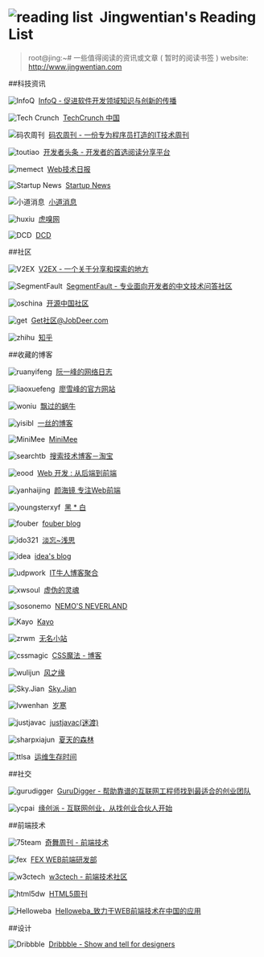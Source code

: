 ![reading list][1]&nbsp;&nbsp;Jingwentian's Reading List
===
>root@jing:~# 一些值得阅读的资讯或文章 ( 暂时的阅读书签 ) 
website: http://www.jingwentian.com

##科技资讯

![InfoQ][2]&nbsp;&nbsp;[InfoQ - 促进软件开发领域知识与创新的传播][3]

![Tech Crunch][4]&nbsp;&nbsp;[TechCrunch 中国][5]

![码农周刊][6]&nbsp;&nbsp;[码农周刊 - 一份专为程序员打造的IT技术周刊][7]

![toutiao][32]&nbsp;&nbsp;[开发者头条 - 开发者的首选阅读分享平台][33]

![memect][76]&nbsp;&nbsp;[Web技术日报][77]

![Startup News][8]&nbsp;&nbsp;[Startup News][9]

![小道消息][24]&nbsp;&nbsp;[小道消息][25]

![huxiu][22]&nbsp;&nbsp;[虎嗅网][23]

![DCD][74]&nbsp;&nbsp;[DCD][75]

##社区

![V2EX][10]&nbsp;&nbsp;[V2EX - 一个关于分享和探索的地方][11]

![SegmentFault][12]&nbsp;&nbsp;[SegmentFault - 专业面向开发者的中文技术问答社区][13]

![oschina][14]&nbsp;&nbsp;[开源中国社区][15]

![get][26]&nbsp;&nbsp;[Get社区@JobDeer.com][27]

![zhihu][46]&nbsp;&nbsp;[知乎][47]

##收藏的博客

![ruanyifeng][16]&nbsp;&nbsp;[阮一峰的网络日志][17]

![liaoxuefeng][18]&nbsp;&nbsp;[廖雪峰的官方网站][19]

![woniu][34]&nbsp;&nbsp;[飘过的蜗牛][35]

![yisibl][38]&nbsp;&nbsp;[一丝的博客][39]

![MiniMee][48]&nbsp;&nbsp;[MiniMee][49]

![searchtb][50]&nbsp;&nbsp;[搜索技术博客－淘宝][51]

![eood][52]&nbsp;&nbsp;[Web 开发 : 从后端到前端][53]

![yanhaijing][54]&nbsp;&nbsp;[颜海镜 专注Web前端][55]

![youngsterxyf][56]&nbsp;&nbsp;[黑 * 白][57]

![fouber][58]&nbsp;&nbsp;[fouber blog][59]

![ido321][60]&nbsp;&nbsp;[淡忘~浅思][61]

![idea][62]&nbsp;&nbsp;[idea's blog][63]

![udpwork][64]&nbsp;&nbsp;[IT牛人博客聚合][65]

![xwsoul][66]&nbsp;&nbsp;[虚伪的灵魂][67]

![sosonemo][68]&nbsp;&nbsp;[NEMO'S NEVERLAND][69]

![Kayo][72]&nbsp;&nbsp;[Kayo][73]

![zrwm][78]&nbsp;&nbsp;[无名小站][79]

![cssmagic][80]&nbsp;&nbsp;[CSS魔法 - 博客][81]
 
![wulijun][82]&nbsp;&nbsp;[风之缘][83]

![Sky.Jian][84]&nbsp;&nbsp;[Sky.Jian][85]

![lvwenhan][86]&nbsp;&nbsp;[岁寒][87]

![justjavac][88]&nbsp;&nbsp;[justjavac(迷渡)][89]

![sharpxiajun][90]&nbsp;&nbsp;[夏天的森林][91]

![ttlsa][92]&nbsp;&nbsp;[运维生存时间][93]


##社交

![gurudigger][20]&nbsp;&nbsp;[GuruDigger - 帮助靠谱的互联网工程师找到最适合的创业团队][21]

![ycpai][28]&nbsp;&nbsp;[缘创派 - 互联网创业，从找创业合伙人开始][29]

##前端技术

![75team][36]&nbsp;&nbsp;[奇舞周刊 - 前端技术][37]

![fex][40]&nbsp;&nbsp;[FEX WEB前端研发部][41]

![w3ctech][42]&nbsp;&nbsp;[w3ctech - 前端技术社区][43]

![html5dw][44]&nbsp;&nbsp;[HTML5周刊][45]

![Helloweba][70]&nbsp;&nbsp;[Helloweba_致力于WEB前端技术在中国的应用][71]

##设计

![Dribbble][30]&nbsp;&nbsp;[Dribbble - Show and tell for designers][31]





[1]: http://ww4.sinaimg.cn/small/697dc689gw1ekqg7dwryfj20130153y9.jpg

[2]: http://api.jingwentian.com/favicon/?url=www.infoq.com
[3]: http://www.infoq.com/cn/
[4]: http://api.jingwentian.com/favicon/?url=techcrunch.cn
[5]: http://techcrunch.cn/
[6]: http://api.jingwentian.com/favicon/?url=weekly.manong.io
[7]: http://weekly.manong.io/issues/
[8]: http://api.jingwentian.com/favicon/?url=news.dbanotes.net
[9]: http://news.dbanotes.net/

[10]: http://api.jingwentian.com/favicon/?url=www.v2ex.com
[11]: http://www.v2ex.com/
[12]: http://static.segmentfault.com/global/img/favicon.30f7204d.ico
[13]: http://segmentfault.com/
[14]: http://api.jingwentian.com/favicon/?url=www.oschina.net
[15]: http://www.oschina.net/question?catalog=2

[16]: http://api.jingwentian.com/favicon/?url=www.ruanyifeng.com
[17]: http://www.ruanyifeng.com/blog/
[18]: http://api.jingwentian.com/favicon/?url=www.liaoxuefeng.com
[19]: http://www.liaoxuefeng.com/

[20]: http://api.jingwentian.com/favicon/?url=gurudigger.com
[21]: http://gurudigger.com/

[22]: http://api.jingwentian.com/favicon/?url=www.huxiu.com
[23]: http://www.huxiu.com/

[24]: http://api.jingwentian.com/favicon/?url=hutu.me
[25]: http://hutu.me/

[26]: http://api.jingwentian.com/favicon/?url=www.jobdeer.com
[27]: http://get.jobdeer.com/

[28]: http://api.jingwentian.com/favicon/?url=www.ycpai.com
[29]: http://www.ycpai.com/
[30]: https://d13yacurqjgara.cloudfront.net/assets/favicon-e077da1e1160970a2edcc05e6e7dc20b.ico
[31]: https://dribbble.com/

[32]: http://api.jingwentian.com/favicon/?url=toutiao.io
[33]: http://toutiao.io/

[34]: http://api.jingwentian.com/favicon/?url=github.thinkingbar.com
[35]: http://github.thinkingbar.com/

[36]: http://api.jingwentian.com/favicon/?url=www.75team.com
[37]: http://www.75team.com/weekly/

[38]: http://api.jingwentian.com/favicon/?url=github.com
[39]: https://github.com/yisibl/blog

[40]: http://api.jingwentian.com/favicon/favicon.png
[41]: http://fex.baidu.com/

[42]: http://devconf.qiniudn.com/logo-32.png
[43]: http://www.w3ctech.com/

[44]: http://api.jingwentian.com/favicon/favicon.png
[45]: http://www.html5dw.com/html5-weekly-issue-6/

[46]: http://api.jingwentian.com/favicon/?url=www.zhihu.com
[47]: http://www.zhihu.com/

[48]: http://api.jingwentian.com/favicon/favicon.png
[49]: http://minimee.org/

[50]: http://api.jingwentian.com/favicon/favicon.png
[51]: http://www.searchtb.com/

[52]: http://api.jingwentian.com/favicon/?url=blog.eood.cn
[53]: http://blog.eood.cn/

[54]: http://api.jingwentian.com/favicon/favicon.png
[55]: http://yanhaijing.com/

[56]: http://api.jingwentian.com/favicon/?url=youngsterxyf.github.io
[57]: http://youngsterxyf.github.io/

[58]: http://api.jingwentian.com/favicon/?url=github.com
[59]: https://github.com/fouber/blog

[60]: http://api.jingwentian.com/favicon/?url=www.ido321.com
[61]: http://www.ido321.com/

[62]: http://api.jingwentian.com/favicon/?url=www.ideawu.net
[63]: http://www.ideawu.net/blog/

[64]: http://api.jingwentian.com/favicon/?url=www.udpwork.com
[65]: http://www.udpwork.com/

[66]: http://api.jingwentian.com/favicon/favicon.png
[67]: http://xwsoul.com/

[68]: http://api.jingwentian.com/favicon/favicon.png
[69]: https://sosonemo.me/

[70]: http://api.jingwentian.com/favicon/?url=www.helloweba.com
[71]: https://www.helloweba.com/

[72]: http://api.jingwentian.com/favicon/?url=kayosite.com
[73]: http://kayosite.com/

[74]: http://api.jingwentian.com/favicon/?url=dcd-group.cn
[75]: http://dcd-group.cn/

[76]: http://api.jingwentian.com/favicon/?url=web.memect.com
[77]: http://web.memect.com/

[78]: http://api.jingwentian.com/favicon/?url=www.zrwm.com
[79]: http://www.zrwm.com/

[80]: http://api.jingwentian.com/favicon/favicon.png
[81]: http://blog.cssmagic.net/

[82]: http://api.jingwentian.com/favicon/favicon.png
[83]: http://wulijun.github.io/

[84]: http://api.jingwentian.com/favicon/?url=isky000.com
[85]: http://isky000.com/

[86]: http://api.jingwentian.com/favicon/?url=lvwenhan.com
[87]: http://lvwenhan.com/

[88]: http://api.jingwentian.com/favicon/?url=justjavac.com
[89]: http://justjavac.com/categories.html

[90]: http://api.jingwentian.com/favicon/?url=www.cnblogs.com
[91]: http://www.cnblogs.com/sharpxiajun/

[92]: http://api.jingwentian.com/favicon/?url=www.ttlsa.com
[93]: http://www.ttlsa.com/
